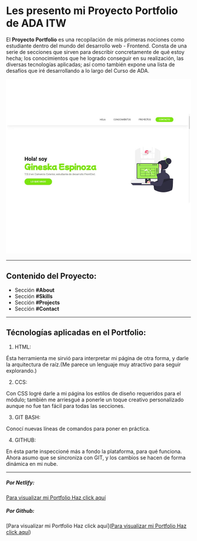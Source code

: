 # Les presento mi Proyecto Portfolio de ADA ITW
<!-- Bio de mi Proyecto -->
El **Proyecto Portfolio** es una recopilación de mis primeras nociones como estudiante dentro del mundo del desarrollo web - Frontend. Consta de una serie de secciones que sirven para describir concretamente de qué estoy hecha; los conocimientos que he logrado conseguir en su realización, las diversas tecnologías aplicadas; así como también expone una lista de desafíos que iré desarrollando a lo largo del Curso de ADA. 


![Proyecto Portfolio](projects-porfolio.jpg)


---
<!-- Secciones que conforman la página web -->
## Contenido del Proyecto:

* Sección **#About**
* Sección **#Skills**
* Sección **#Projects**
* Sección **#Contact**
--- 

## Técnologías aplicadas en el Portfolio:

1. HTML: 

Ésta herramienta me sirvió para interpretar mi página de otra forma, y darle la arquitectura de raíz.(Me parece un lenguaje muy atractivo para seguir explorando.)

2. CCS: 

Con CSS logré darle a mi página los estilos de diseño requeridos para el módulo; también me arriesgué a ponerle un toque creativo personalizado aunque no fue tan fácil para todas las secciones.

3. GIT BASH:

Conocí nuevas líneas de comandos para poner en práctica.

4. GITHUB:

En ésta parte inspeccioné más a fondo la plataforma, para qué funciona. Ahora asumo que se sincroniza con GIT, y los cambios se hacen de forma dinámica en mi nube.


----

<!-- LINKS DEL PROYECTO -->
##### Por Netlify:

[Para visualizar mi Portfolio Haz click aquí](https://comfy-lolly-ec486a.netlify.app/)

##### Por Github:

[Para visualizar mi Portfolio Haz click aquí]([Para visualizar mi Portfolio Haz click aquí](https://comfy-lolly-ec486a.netlify.app/))














